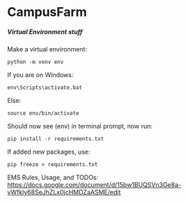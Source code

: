 # CampusFarm

##### Virtual Environment stuff
Make a virtual environment:

`python -m venv env`

If you are on Windows: 

`env\Scripts\activate.bat`

Else:

`source env/bin/activate`

Should now see (env) in terminal prompt, now run:

`pip install -r requirements.txt`

If added new packages, use:

`pip freeze > requirements.txt`


EMS Rules, Usage, and TODOs: https://docs.google.com/document/d/15bw1BUQSVn3Ge8a-vWfkly68SeJhZLx0jcHMDZaASME/edit
